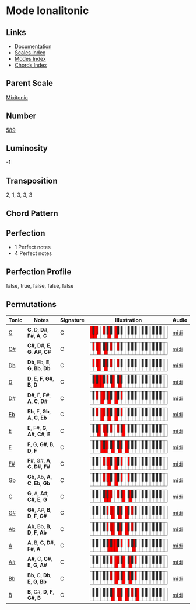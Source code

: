 # Mode Ionalitonic

## Links

- [Documentation](README.md)
- [Scales Index](Scales.md)
- [Modes Index](Modes.md)
- [Chords Index](Chords.md)

## Parent Scale

[Mixitonic](ScaleMixitonic.md)

## Number

[589](https://ianring.com/musictheory/scales/589)

## Luminosity

-1

## Transposition

2, 1, 3, 3, 3

## Chord Pattern



## Perfection

- 1 Perfect notes
- 4 Perfect notes

## Perfection Profile

false, true, false, false, false

## Permutations

| Tonic | Notes | Signature | Illustration | Audio |
|-------|-------|-----------|--------------|-------|
| [C](ModeCNaturalIonalitonic.md) | **C**, D, **D#**, **F#**, **A**, **C** | C | ![CNaturalIonalitonic](ModeCNaturalIonalitonic.png) | [midi](https://github.com/edipermadi/music/blob/main/docs/ModeCNaturalIonalitonic.mid?raw=true) |
| [C#](ModeCSharpIonalitonic.md) | **C#**, D#, **E**, **G**, **A#**, **C#** | C | ![CSharpIonalitonic](ModeCSharpIonalitonic.png) | [midi](https://github.com/edipermadi/music/blob/main/docs/ModeCSharpIonalitonic.mid?raw=true) |
| [Db](ModeDFlatIonalitonic.md) | **Db**, Eb, **E**, **G**, **Bb**, **Db** | C | ![DFlatIonalitonic](ModeDFlatIonalitonic.png) | [midi](https://github.com/edipermadi/music/blob/main/docs/ModeDFlatIonalitonic.mid?raw=true) |
| [D](ModeDNaturalIonalitonic.md) | **D**, E, **F**, **G#**, **B**, **D** | C | ![DNaturalIonalitonic](ModeDNaturalIonalitonic.png) | [midi](https://github.com/edipermadi/music/blob/main/docs/ModeDNaturalIonalitonic.mid?raw=true) |
| [D#](ModeDSharpIonalitonic.md) | **D#**, F, **F#**, **A**, **C**, **D#** | C | ![DSharpIonalitonic](ModeDSharpIonalitonic.png) | [midi](https://github.com/edipermadi/music/blob/main/docs/ModeDSharpIonalitonic.mid?raw=true) |
| [Eb](ModeEFlatIonalitonic.md) | **Eb**, F, **Gb**, **A**, **C**, **Eb** | C | ![EFlatIonalitonic](ModeEFlatIonalitonic.png) | [midi](https://github.com/edipermadi/music/blob/main/docs/ModeEFlatIonalitonic.mid?raw=true) |
| [E](ModeENaturalIonalitonic.md) | **E**, F#, **G**, **A#**, **C#**, **E** | C | ![ENaturalIonalitonic](ModeENaturalIonalitonic.png) | [midi](https://github.com/edipermadi/music/blob/main/docs/ModeENaturalIonalitonic.mid?raw=true) |
| [F](ModeFNaturalIonalitonic.md) | **F**, G, **G#**, **B**, **D**, **F** | C | ![FNaturalIonalitonic](ModeFNaturalIonalitonic.png) | [midi](https://github.com/edipermadi/music/blob/main/docs/ModeFNaturalIonalitonic.mid?raw=true) |
| [F#](ModeFSharpIonalitonic.md) | **F#**, G#, **A**, **C**, **D#**, **F#** | C | ![FSharpIonalitonic](ModeFSharpIonalitonic.png) | [midi](https://github.com/edipermadi/music/blob/main/docs/ModeFSharpIonalitonic.mid?raw=true) |
| [Gb](ModeGFlatIonalitonic.md) | **Gb**, Ab, **A**, **C**, **Eb**, **Gb** | C | ![GFlatIonalitonic](ModeGFlatIonalitonic.png) | [midi](https://github.com/edipermadi/music/blob/main/docs/ModeGFlatIonalitonic.mid?raw=true) |
| [G](ModeGNaturalIonalitonic.md) | **G**, A, **A#**, **C#**, **E**, **G** | C | ![GNaturalIonalitonic](ModeGNaturalIonalitonic.png) | [midi](https://github.com/edipermadi/music/blob/main/docs/ModeGNaturalIonalitonic.mid?raw=true) |
| [G#](ModeGSharpIonalitonic.md) | **G#**, A#, **B**, **D**, **F**, **G#** | C | ![GSharpIonalitonic](ModeGSharpIonalitonic.png) | [midi](https://github.com/edipermadi/music/blob/main/docs/ModeGSharpIonalitonic.mid?raw=true) |
| [Ab](ModeAFlatIonalitonic.md) | **Ab**, Bb, **B**, **D**, **F**, **Ab** | C | ![AFlatIonalitonic](ModeAFlatIonalitonic.png) | [midi](https://github.com/edipermadi/music/blob/main/docs/ModeAFlatIonalitonic.mid?raw=true) |
| [A](ModeANaturalIonalitonic.md) | **A**, B, **C**, **D#**, **F#**, **A** | C | ![ANaturalIonalitonic](ModeANaturalIonalitonic.png) | [midi](https://github.com/edipermadi/music/blob/main/docs/ModeANaturalIonalitonic.mid?raw=true) |
| [A#](ModeASharpIonalitonic.md) | **A#**, C, **C#**, **E**, **G**, **A#** | C | ![ASharpIonalitonic](ModeASharpIonalitonic.png) | [midi](https://github.com/edipermadi/music/blob/main/docs/ModeASharpIonalitonic.mid?raw=true) |
| [Bb](ModeBFlatIonalitonic.md) | **Bb**, C, **Db**, **E**, **G**, **Bb** | C | ![BFlatIonalitonic](ModeBFlatIonalitonic.png) | [midi](https://github.com/edipermadi/music/blob/main/docs/ModeBFlatIonalitonic.mid?raw=true) |
| [B](ModeBNaturalIonalitonic.md) | **B**, C#, **D**, **F**, **G#**, **B** | C | ![BNaturalIonalitonic](ModeBNaturalIonalitonic.png) | [midi](https://github.com/edipermadi/music/blob/main/docs/ModeBNaturalIonalitonic.mid?raw=true) |
